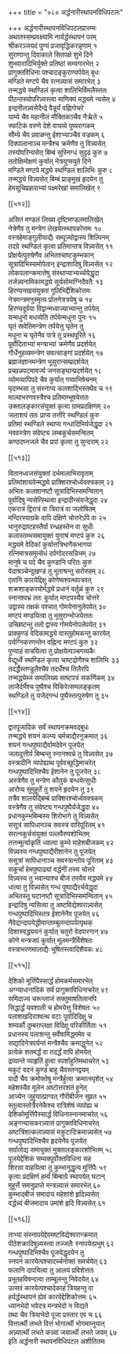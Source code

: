 +++
title = "०८० अर्द्धनारीस्थापनविधिपटलः"

+++
अर्द्धनारीस्थापनविधिपटलप्रारम्भः  
अथातस्सम्प्रवक्ष्यामि नार्यर्द्धस्थापनं परम्  
श्रीकरञ्जयदं पुण्यं प्रजावृद्धिकरन्नृणाम् १  
सुराणान्तु दिवाकाले सितपक्षे शुभे दिने  
शुभवारादिभिर्युक्ते प्रतिष्ठां सम्यगारभेत् २  
प्रागुक्तविधिना पश्चादङ्कुराण्यर्पयेत् बुधः  
मण्डिते मण्टपे चैव रत्नन्न्यासं समारभेत् ३  
तन्मद्ध्ये स्थण्डिलं कृत्वा शालिभिर्विमलैस्ततः  
पीठन्तस्योपरिन्न्यस्त्वा माणिक्यं मद्ध्यमे न्यसेत् ४  
इन्द्रनीलन्न्यसेदैन्द्रे वैडूर्यं वह्निगोचरे  
याम्ये चैव महानीलं मौक्तिकञ्चैव नैर्ऋते ५  
स्फटिकं वरुणे देशे वायव्ये पुष्यरागकम्  
सौम्ये चैव प्रवाळन्तु ईशाभ्याञ्चैव वज्रकम् ६  
दिक्पालानाञ्च मन्त्रैश्च क्रमेणैव तु विन्न्यसेत्  
तस्योपरिन्यसेत् बिम्बं सुस्निग्धं सुदृढं कुरु ७  
ततोक्षिमोक्षणं कुर्यात् नेत्रयुग्मयुते दिने  
मण्डिते मण्टपे मद्ध्ये स्थण्डिलं शालिभिः कुरु ८  
तन्मद्ध्ये विन्न्यसेत् बिम्बं प्राङ्मुखं हृदयेन तु  
हेमसूचिप्रहाराभ्यां पक्ष्मरेखां समालिखेत् ९  

[[५१२]]  

असितं मण्डलं लिख्य दृष्टिमण्डलमालिखेत्  
नेत्रेणैव तु मन्त्रेण लेखयेत्स्थापकोत्तमः १०  
वस्त्रहेमाङ्गुलीयाद्यैः सम्पूज्योद्वास्य शिल्पिनम्    
तदग्रे स्थण्डिलं कृत्वा प्रतिमान्तत्र विन्न्यसेत् ११  
प्रोक्षयेत्पुरुषेणैव अभितश्चाष्टकुम्भकान्  
सूत्रादिभिस्समोपेतान् इन्द्राशादिषु विन्न्यसेत् १२  
लोकपलान्क्रमात्तेषु संस्थाप्याभ्यर्च्चयेद्धृदा  
तर्जन्न्यनामिकामद्ध्ये सूर्यसोमाग्निदैवतैः १३  
हिरण्यनखसंयुक्तां गुलिभिर्द्देशिकोत्तमः  
नेत्रमन्त्रमनुस्मृत्य प्रोतनेत्रत्रयेषु च १४  
हिरण्यदूर्वया विद्वान्मध्वाज्याभ्यान्तु तर्पयेत्  
यन्मधुनो मधव्येति तर्पयेन्मधुना पुनः १५  
घृतं स्रवेतिमन्त्रेण तर्पयेत्तु घृतेन तु  
मधुना च घृतेनैव पात्रे तु प्रस्थपूरिते १६  
पूर्वोदिताभ्यां मन्त्राभ्यां क्रमेणैव प्रदर्शयेत्  
गौर्धेनुहव्यमन्त्रेण सवत्साङ्गां प्रदर्शयेत् १७  
ब्रह्मजज्ञानमन्त्रेण भूसुरान्सम्प्रदर्शयेत्  
प्रच्छन्नपटमावर्ज्य जनसङ्घान्प्रदर्शयेत् १८  
व्योमव्यापिपदे चैव कुर्यात् गव्याभिषेचनम्  
मृदाम्भसा तु संस्नाप्य कलशाद्भिस्तथैव च १९  
माल्याभरणवस्त्रैश्च प्रतिमाम्भूषयेत्ततः  
उक्तालङ्कारसंयुक्तं कृत्वा ग्रामप्रदक्षिणम् २०  
जलाशयं ततः प्राप्य तत्तीरे स्थण्डिलं कुरु  
प्रतिमां स्थण्डिले स्थाप्य गन्धादिभिर्यजेद्धृदा २१  
नववस्त्रेण संवेष्ट्य लम्बकूर्चसमन्वितम्  
कण्ठदघ्नजले चैव प्रपां कृत्वा तु सुन्दराम् २२  

[[५१३]]  

वितानध्वजसंयुक्तां दर्भमालाभिरावृताम्  
प्रतिमांशाययेन्मद्ध्ये प्राक्शिरश्चोर्ध्ववक्त्रकाम् २३  
अभितः कलशानष्टौ सूत्रादिभिस्समन्वितान्  
पूर्वादिषु न्यसेत्स्थित्वा इन्द्रादीन्संयजेद्धृदा २४  
एकरात्रं द्विरात्रं वा त्रिरात्रं वा जलोषितम्  
मन्दिरस्याग्रके वापि दक्षिणे चोत्तरेऽपि वा २५  
भानुरुद्राष्टहस्तैर्वा रन्ध्रहस्तेन वा सुधीः  
कलास्तम्भसमायुक्तं युगाश्रं मण्टपं कुरु २६  
मद्ध्यमे वेदिकां कुर्यात्तत्रिभागैकभागया  
रत्निमात्रसमुत्सेधं दर्पणोदरसन्निभम् २७  
मानुषे च पदे चैव कुण्डानि परितः कुरु  
वेदाश्रञ्चेन्दुखण्डं तु भूताश्रन्तु सरोरुहम् २८  
एतानि कारयेद्दिक्षु कोणेष्वश्वत्थपत्रवत्  
शक्रशाङ्करयोर्मद्ध्ये प्रधानं वर्तुळं कुरु २९  
स्नानश्वभ्रं ततः कुर्यात् मण्टपस्यैव चोत्तरे  
उद्वास्य तक्षकं पश्चात् गोमयेनानुलेपयेत् ३०  
मण्टपं मण्डयित्वा तु भूसुरान्भोजयेत्ततः  
उच्छिष्टन्तु ततो द्वास्य गोमयेनोपलेपयेत् ३१  
प्राक्कुण्डं वेदिकामद्ध्ये वास्तुहोमकन्तु कारयेत्  
पर्यग्निकरणन्तेन वह्निना मण्टपं कुरु ३२  
पुण्याहं वाचयित्वा तु प्रोक्षयेत्पञ्चगव्यकैः  
वेद्यूर्ध्वे स्थण्डिलं कृत्वा चाष्टद्रोणैश्च शालिभिः ३३  
तदर्द्धैस्तण्डुलैश्चैव तदर्धैश्च तिलैरपि  
तन्मद्ध्येब्जं समालिख्य साष्टपत्रं सकर्णिकम् ३४  
लाजैर्दर्भैश्च पुष्पैश्च विकिरेत्समलङ्कृतम्  
स्थण्डिले तु यजेद्गन्धं पुष्पैस्तत्पुरुषेण तु ३५  

[[५१४]]  

द्वारपूजादिकं सर्वं स्थापनक्रमवद्बुधः  
तन्मद्ध्ये शयनं कल्प्य चर्मचाद्यैरनुक्रमात् ३६  
शयनं गन्धपुष्पाद्यैर्वामदेवेन पूजयेत्  
जलादुत्तीर्य बिम्बन्तु स्नानश्वभ्रे तु विन्न्यसेत् ३७  
वस्त्रादीनि व्यपोह्याथ पूर्ववच्छुद्धिमाचरेत्  
गन्धपुष्पादिभिश्चैव ईशानेन तु पूजयेत् ३८  
अस्त्रेणैव तु मन्त्रेण कौतुकं बन्धयेत्सुधीः  
आरोप्य सुमुहूर्ते तु शयने हृदयेन तु ३९  
तत्रैव शालयेद्बिम्बं प्राक्शिरश्चोर्ध्ववक्त्रकम्  
वस्त्रेणैव तु संवेष्ट्य गन्धपुष्पैर्यजेद्धृदा ४०  
प्रधानकुम्भबिम्बस्य शिरोभागे तु विन्न्यसेत्  
ससूत्रं सापिधानञ्च सवस्त्रं वारिपूरितम् ४१  
सरत्नकूर्चसंयुक्तं पल्लवैरुपशोभितम्  
तत्तन्मूर्त्याकृतिं ध्यात्वा कुम्भे माहेशबीजकम् ४२  
विन्न्यस्य गन्धपुष्पाद्यैरीशानेन तु पूजयेत्  
ससूत्रां सापिधानाञ्च सवस्त्रान्तोय पूरिताम् ४३  
सकूर्चां हेमपुष्पाढ्यां वर्द्धनीं तस्य चोत्तरे  
विन्न्यस्य तु भवान्याश्च बीजं तस्यैव मद्ध्यमे ४४  
धात्वा तु विन्न्यसेत् गन्धं पुष्पाद्यैरर्चयेद्धृदा  
अभितस्तु घटानष्टौ सूत्रादिभिस्समन्वितान् ४५  
इन्द्रादिषु न्यसित्वा तु अष्टविद्येश्वरान्न्यसेत्  
गन्धपुष्पादिभिस्तत्र ईशानेनैव पूजयेत् ४६  
नैवेद्यन्दापयेद्धीमान्ताम्बूलन्दापयेत्पृथक्  
दिशास्वद्ध्ययनं कुर्यात् चतुरो वेदपारगान् ४७  
कोणे मन्त्रजपं कुर्यात् मूलमन्त्रैर्विशेषतः  
वस्त्राभरणमालाद्यैः भूषितस्त्वादिशैवकः ४८  

[[५१५]]  

देशिको मूर्त्तिपैस्सार्द्धं होमकर्मसमारभेत्  
अग्न्याधानादिकं सर्वं प्रागुक्तविधिनाचरेत् ४९  
समिदाज्य चरून्लाजं सक्तुमाषतिलानपि  
सिद्धार्द्धं यवशाली च होमयेत्तु विशेषतः ५०  
पलाशखदिराश्वत्थ वटाः पूर्वादिदिक्षु च  
शम्यर्कौ दुम्बराप्लक्षा विदिक्षु परिकीर्तिताः ५१  
प्रधानस्य पलाशन्तु सर्वेषामिद्ध्ममेव च  
सद्यादिनेत्रपर्यन्तं मन्त्रैश्चैव क्रमाद्धुनेत् ५२  
प्रत्येकं शतमर्द्धं वा तदर्द्धं वापि होमयेत्  
द्रव्यान्ते व्याहृतिं हुत्वा स्पर्शाहुतिमथाचरेत् ५३  
मकुटं वदनं कुण्डं बाहू चैवस्तनद्वयम्  
पादौ चैव क्रमोक्तेषु मन्त्रैर्हुत्वा क्रमात्स्पृशेत् ५४  
महेशस्यैव मूलेन अष्टोत्तरशतं हुनेत्  
आज्येन जुहुयात्प्राग्वत् गौरीबीजेन सुव्रत ५५  
स्तुत्वास्तोत्रैरनेकैश्च रात्रिशेषं व्यपोह्य च  
देशिकोमूर्त्तिपैस्सार्द्धं विधिनास्नानमाचरेत् ५६  
अङ्गन्यासकरन्न्यासं प्रागुक्तविधिनाचरेत्  
अष्टत्रिंशत्कलान्न्यासं मकुटादिक्रमान्न्यसेत् ५७  
गन्धपुष्पादिभिश्चैव हृदयेनैव पूजयेत्  
सर्वातोद्य समायुक्तं मुक्तालङ्कारशोभितम् ५८  
पूजयेद्देशिकं सम्यक्पूर्वोक्तविधिना सह  
शिरसा वाहयित्वा तु कुम्भानुद्धृत्य मूर्त्तिपैः ५९  
कृत्वा प्रदक्षिणं हर्म्यं बिम्बाग्रे स्थापयेत् घटान्  
मुहूर्त्ते समनुप्राप्ते मन्त्रन्न्यासं समारभेत् ६०  
कुम्भाद्बीजं समादाय महेशांशे हृदिन्न्यसेत्  
वर्द्धन्न्यं बीजमादाय उमांशे हृदि विन्न्यसेत् ६१  

[[५१६]]  

ताभ्यां संस्नापयेद्देवमष्टविद्येश्वरान्क्रमात्  
पीठेशक्रादिषुन्न्यस्त्वा तज्जलैः स्नापयेत्प्रभुम् ६२  
गन्धपुष्पादिभिश्चैव पूजयेद्धृदयेन तु  
स्नपनं कारयेत्पश्चादर्च्चनोक्तं समर्चयेत् ६३  
फलानि दापयित्वा तु आलयं प्रविशेत्ततः  
प्रभूतहविषन्दत्वा ताम्बूलन्तु निवेदयेत् ६४  
उत्सवं कारयेत्पश्चादेकाहं त्रियहन्तु वा  
हर्यर्द्धस्थापनं ह्येवं कारयेद्देशिकोत्तमः ६५  
ध्यानभेदो भवेदत्र मन्त्रभेदो न विद्यते  
तथा चैव त्रियाभेदो पूजा प्रस्तार एव च ६६  
वित्तार्त्थी लभते वित्तं भोगार्त्थी भोगमाप्नुयात्  
अन्न्यार्त्थी लभते कन्न्यां जयार्त्थी लभते जयम् ६७  
इति अर्द्धनारी स्थापनविधिपटल अशीतितमः  
